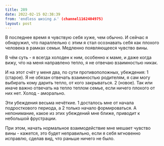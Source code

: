 ```yaml
---
title: 289
date: 2022-02-15 02:38:39
from: 'endless шизing ⍼' (channel1162404975)
layout: post
---
```


В последнее время я чувствую себя хуже, чем обычно. И сейчас я обнаружил, что параллельно с этим я стал осознавать себя как плохого человека в рамках семьи. Медленно появляющееся чувство вины.

В чём суть - я всегда холоден к ним, особенно к маме, и даже когда вижу, что на меня направлено тепло, я не отвечаю взаимностью никак.

И на этот счёт у меня два, по сути противоположных, убеждения:
1 (старое). Я не обязан отвечать взаимностью родителям, я сам могу выбирать кому дарить тепло, от кого закрываться. 
2 (новое). Так или иначе важно отвечать на тепло теплом семье, если ничего плохого от них нет. Холод - аморально.

Эти убеждения весьма нечёткие. 1 досталось мне от начала подросткового периода, а 2 только начало формироваться. А непонимание, какое из этих убеждений мне ближе, приводит к небольшой фрустрации.

При этом, начать нормальное взаимодействие мне мешает чувство вины - кажется, это будет неправильно, если я себя мгновенно исправлю, сделав вид, что раньше ничего не было.
